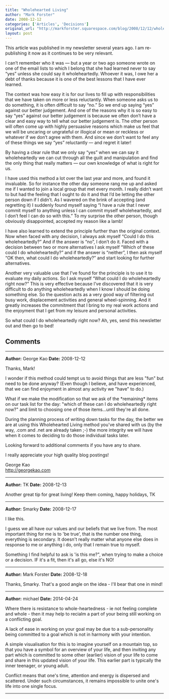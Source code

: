 ```yaml
---
title: "Wholehearted Living"
author: "Mark Forster"
date: 2008-12-12
categories: ['Articles', 'Decisions']
original_url: "http://markforster.squarespace.com/blog/2008/12/12/wholehearted-living.html"
layout: post
---
```


This article was published in my newsletter several years ago. I am re-publishing it now as it continues to be very relevant.

I can’t remember who it was — but a year or two ago someone wrote on one of the email lists to which I belong that she had learned never to say “yes” unless she could say it wholeheartedly. Whoever it was, I owe her a debt of thanks because it is one of the best lessons that I have ever learned.

The context was how easy it is for our lives to fill up with responsibilities that we have taken on more or less reluctantly. When someone asks us to do something, it is often difficult to say “no.” So we end up saying “yes” against our better judgement. And one of the reasons why it is so easy to say “yes” against our better judgement is because we often don’t have a clear and easy way to tell what our better judgement is. The other person will often come up with highly persuasive reasons which make us feel that we will be uncaring or ungrateful or illogical or mean or reckless or whatever if we don’t agree with them. And since we don’t want to feel any of these things we say “yes” reluctantly — and regret it later!

By having a clear rule that we only say “yes” when we can say it wholeheartedly we can cut through all the guilt and manipulation and find the only thing that really matters — our own knowledge of what is right for us.

I have used this method a lot over the last year and more, and found it invaluable. So for instance the other day someone rang me up and asked me if I wanted to join a local group that met every month. I really didn’t want to but had the feeling that I ought to do it and that I’d be letting the other person down if I didn’t. As I wavered on the brink of accepting (and regretting it) I suddenly found myself saying “I have a rule that I never commit myself to anything unless I can commit myself wholeheartedly, and I don’t feel I can do so with this.” To my surprise the other person, though obviously disappointed, accepted my reason like a lamb!

I have also learned to extend the principle further than the original context. Now when faced with any decision, I always ask myself “Could I do this wholeheartedly?” And if the answer is “no”, I don’t do it. Faced with a decision between two or more alternatives I ask myself “Which of these could I do wholeheartedly?” and if the answer is “neither”, I then ask myself “OK then, what could I do wholeheartedly?” and start looking for further alternatives.

Another very valuable use that I’ve found for the principle is to use it to evaluate my daily actions. So I ask myself “What could I do wholeheartedly right now?” This is very effective because I’ve discovered that it is very difficult to do anything wholeheartedly when I know I should be doing something else. So the question acts as a very good way of filtering out busy work, displacement activities and general wheel-spinning. And it greatly increases the commitment that I bring to my real work actions and the enjoyment that I get from my leisure and personal activities.

So what could I do wholeheartedly right now? Ah, yes, send this newsletter out and then go to bed!


## Comments

---

**Author:** George Kao
**Date:** 2008-12-12

Thanks, Mark!  
  
I wonder if this method could tempt us to avoid things that are less "fun" but need to be done anyway? (Even though I believe, and have experienced, that we can find enjoyment in almost any activity we "have" to do.)  
  
What if we make the modification so that we ask of the \*remaining\* items on our task list for the day: "which of these can I do wholeheartedly right now?" and limit to choosing one of those items...until they're all done.   
  
During the planning process of writing down tasks for the day, the better we are at using this Wholehearted Living method you've shared with us (by the way, .com and .net are already taken ;-) the more integrity we will have when it comes to deciding to do those individual tasks later.  
  
Looking forward to additional comments if you have any to share.  
  
I really appreciate your high quality blog postings!  
  
George Kao  
<http://georgekao.com>

---

**Author:** TK
**Date:** 2008-12-13

Another great tip for great living! Keep them coming, happy holidays, TK

---

**Author:** Smarky
**Date:** 2008-12-17

I like this.   
  
I guess we all have our values and our beliefs that we live from. The most important thing for me is to 'be true', that is the number one thing, everything is secondary. It doesn't really matter what anyone else does in response to me or anything i do, only that I remain true to myself.  
  
Something I find helpful to ask is 'is this me?", when trying to make a choice or a decision. IF it's a fit, then it's all go, else it's NO!

---

**Author:** Mark Forster
**Date:** 2008-12-18

Thanks, Smarky. That's a good angle on the idea - I'll bear that one in mind!

---

**Author:** michael
**Date:** 2014-04-24

Where there is resistance to whole-heartedness - ie not feeling complete and whole - then it may help to recialm a part of your being still working on a conflicting goal.  
  
A lack of ease in working on your goal may be due to a sub-personality being committed to a goal which is not in harmony with your intention.  
  
A simple visualisation for this is to imagine yourself on a mountain top, so that you have a symbol for an overview of your life, and then inviting any part which is committed to some other (earlier) vision of your life to come and share in this updated vision of your life. This earlier part is typically the inner teenager, or young adult.  
  
Conflict means that one's time, attention and energy is dispersed and scattered. Under such circumstances, it remains impossible to unite one's life into one single focus.

---
